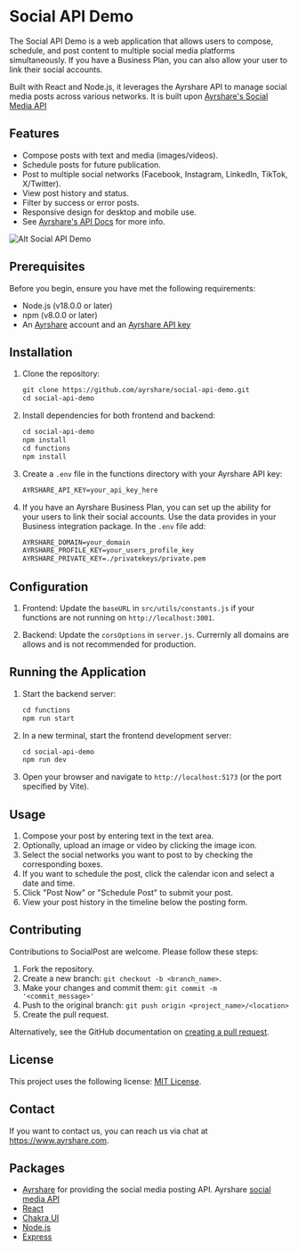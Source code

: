 # Social API Demo

The Social API Demo is a web application that allows users to compose, schedule, and post content to multiple social media platforms simultaneously. If you have a Business Plan, you can also allow your user to link their social accounts.

Built with React and Node.js, it leverages the Ayrshare API to manage social media posts across various networks. It is built upon [Ayrshare's Social Media API](https://www.ayrshare.com)

## Features

- Compose posts with text and media (images/videos).
- Schedule posts for future publication.
- Post to multiple social networks (Facebook, Instagram, LinkedIn, TikTok, X/Twitter).
- View post history and status.
- Filter by success or error posts.
- Responsive design for desktop and mobile use.
- See [Ayrshare's API Docs](https://docs.ayrshare.com) for more info.

![Alt Social API Demo](https://img.ayrshare.com/012/ayrshare-demo-2.jpg)

## Prerequisites

Before you begin, ensure you have met the following requirements:

- Node.js (v18.0.0 or later)
- npm (v8.0.0 or later)
- An [Ayrshare](https://app.ayrshare.com) account and an [Ayrshare API key](https://www.ayrshare.com/docs/apis/overview#watch-how-to-use-the-social-api)

## Installation

1. Clone the repository:

   ```markdown
   git clone https://github.com/ayrshare/social-api-demo.git
   cd social-api-demo
   ```

2. Install dependencies for both frontend and backend:

   ```markdown
   cd social-api-demo
   npm install
   cd functions
   npm install
   ```

3. Create a `.env` file in the functions directory with your Ayrshare API key:

   ```markdown
   AYRSHARE_API_KEY=your_api_key_here
   ```

4. If you have an Ayrshare Business Plan, you can set up the ability for your users to link their social accounts. Use the data provides in your Business integration package. In the `.env` file add:

   ```markdown
   AYRSHARE_DOMAIN=your_domain
   AYRSHARE_PROFILE_KEY=your_users_profile_key
   AYRSHARE_PRIVATE_KEY=./privatekeys/private.pem
   ```

## Configuration

1. Frontend: Update the `baseURL` in `src/utils/constants.js` if your functions are not running on `http://localhost:3001`.

2. Backend: Update the `corsOptions` in `server.js`. Currernly all domains are allows and is not recommended for production.

## Running the Application

1. Start the backend server:

   ```markdown
   cd functions
   npm run start
   ```

2. In a new terminal, start the frontend development server:

   ```markdown
   cd social-api-demo
   npm run dev
   ```

3. Open your browser and navigate to `http://localhost:5173` (or the port specified by Vite).

## Usage

1. Compose your post by entering text in the text area.
2. Optionally, upload an image or video by clicking the image icon.
3. Select the social networks you want to post to by checking the corresponding boxes.
4. If you want to schedule the post, click the calendar icon and select a date and time.
5. Click "Post Now" or "Schedule Post" to submit your post.
6. View your post history in the timeline below the posting form.

## Contributing

Contributions to SocialPost are welcome. Please follow these steps:

1. Fork the repository.
2. Create a new branch: `git checkout -b <branch_name>`.
3. Make your changes and commit them: `git commit -m '<commit_message>'`
4. Push to the original branch: `git push origin <project_name>/<location>`
5. Create the pull request.

Alternatively, see the GitHub documentation on [creating a pull request](https://help.github.com/articles/creating-a-pull-request/).

## License

This project uses the following license: [MIT License](https://opensource.org/license/mit).

## Contact

If you want to contact us, you can reach us via chat at <https://www.ayrshare.com>.

## Packages

- [Ayrshare](https://www.ayrshare.com) for providing the social media posting API. Ayrshare [social media API](https://www.ayrshare.com/docs)
- [React](https://reactjs.org/)
- [Chakra UI](https://chakra-ui.com/)
- [Node.js](https://nodejs.org/)
- [Express](https://expressjs.com/)
